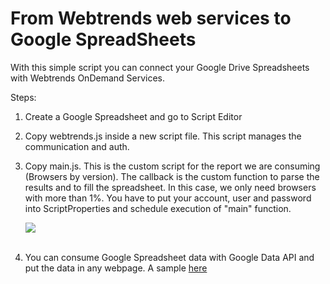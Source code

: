 From Webtrends web services to Google SpreadSheets
====================================================

With this simple script you can connect your Google Drive Spreadsheets with Webtrends OnDemand Services.

Steps:

1. Create a Google Spreadsheet and go to Script Editor
2. Copy webtrends.js inside a new script file. This script manages the communication and auth.
3. Copy main.js. This is the custom script for the report we are consuming (Browsers by version). The callback is the custom function to parse the results and to fill the spreadsheet. In this case, we only need browsers with more than 1%. You have to put your account, user and password into ScriptProperties and schedule execution of "main" function.

	[<img src="https://raw.github.com/davidayalas/webtrends-spreadsheet/master/img/screenshot1.png">](https://raw.github.com/davidayalas/webtrends-spreadsheet/master/img/screenshot1.png) <br /><br />

5. You can consume Google Spreadsheet data with Google Data API and put the data in any webpage. A sample [here](https://raw.github.com/davidayalas/webtrends-spreadsheet/master/sample/index.html) 
